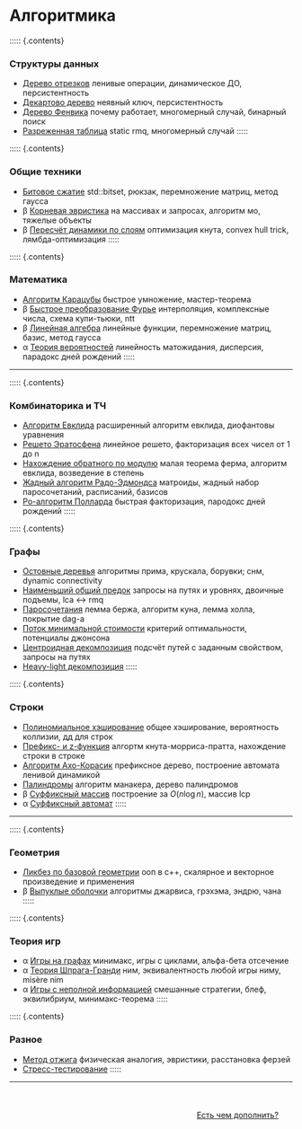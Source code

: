 # Алгоритмика

::::: {.contents}
### Структуры данных

* [Дерево отрезков](https://algorithmica.org/ru/segtree)
  ленивые операции, динамическое ДО, персистентноcть
* [Декартово дерево](https://algorithmica.org/ru/treap)
  неявный ключ, персистентность
* [Дерево Фенвика](https://algorithmica.org/ru/fenwick)
  почему работает, многомерный случай, бинарный поиск
* [Разреженная таблица](https://algorithmica.org/ru/sparse-table)
  static rmq, многомерный случай
:::::

::::: {.contents}
### Общие техники

* [Битовое сжатие](https://algorithmica.org/ru/bitset)
  std::bitset, рюкзак, перемножение матриц, метод гаусса
* β [Корневая эвристика](https://algorithmica.org/ru/sqrt)
  на массивах и запросах, алгоритм мо, тяжелые объекты
* β [Пересчёт динамики по слоям](https://algorithmica.org/ru/dp-optimizations)
  оптимизация кнута, convex hull trick, лямбда-оптимизация
:::::

::::: {.contents}
### Математика

* [Алгоритм Карацубы](https://algorithmica.org/ru/karatsuba)
  быстрое умножение, мастер-теорема
* β [Быстрое преобразование Фурье](https://algorithmica.org/ru/fft)
  интерполяция, комплексные числа, схема кули-тьюки, ntt
* β [Линейная алгебра](https://algorithmica.org/ru/linalg)
  линейные функции, перемножение матриц, базис, метод гаусса
* α [Теория вероятностей]()
  линейность матожидания, дисперсия, парадокс дней рождений
:::::

---

::::: {.contents}
### Комбинаторика и ТЧ

* [Алгоритм Евклида](https://algorithmica.org/ru/euclid)
  расширенный алгоритм евклида, диофантовы уравнения
* [Решето Эратосфена](https://algorithmica.org/ru/eratosphenes)
  линейное решето, факторизация всех чисел от 1 до n
* [Нахождение обратного по модулю](https://algorithmica.org/ru/reciprocal)
  малая теорема ферма, алгоритм евклида, возведение в степень
* [Жадный алгоритм Радо-Эдмондса](https://algorithmica.org/ru/matroid)
  матроиды, жадный набор паросочетаний, расписаний, базисов
* [Ро-алгоритм Полларда](https://algorithmica.org/ru/pollard)
  быстрая факторизация, пародокс дней рождений
:::::

::::: {.contents}
### Графы

* [Остовные деревья](https://algorithmica.org/ru/mst)
  алгоритмы прима, крускала, борувки; снм, dynamic connectivity
* [Наименьший общий предок](https://algorithmica.org/ru/lca)
  запросы на путях и уровнях, двоичные подъемы, lca $\leftrightarrow$ rmq
* [Паросочетания](https://algorithmica.org/ru/matching)
  лемма бержа, алгоритм куна, лемма холла, покрытие dag-а
* [Поток минимальной стоимости](https://algorithmica.org/ru/mincost-maxflow)
  критерий оптимальности, потенциалы джонсона
* [Центроидная декомпозиция](https://algorithmica.org/ru/centroid)
  подсчёт путей с заданным свойством, запросы на путях
* [Heavy-light декомпозиция](https://algorithmica.org/ru/hld)
:::::

::::: {.contents}
### Строки

* [Полиномиальное хэширование](https://algorithmica.org/ru/hashing)
  общее хэширование, вероятность коллизии, дд для строк
* [Префикс- и z-функция](https://algorithmica.org/ru/string-searching)
  алгортм кнута-морриса-пратта, нахождение строки в строке
* [Алгоритм Ахо-Корасик](https://algorithmica.org/ru/aho-corasick)
  префиксное дерево, построение автомата ленивой динамикой
* [Палиндромы](https://algorithmica.org/ru/palindromes)
  алгоритм манакера, дерево палиндромов
* β [Суффиксный массив](https://algorithmica.org/ru/suffix-array)
  построение за $O(n \log n)$, массив lcp
* α [Суффиксный автомат]()
:::::

---

::::: {.contents}
### Геометрия

* [Ликбез по базовой геометрии](https://algorithmica.org/ru/geometry)
  ооп в c++, скалярное и векторное произведение и применения
* β [Выпуклые оболочки](https://algorithmica.org/ru/convex-hulls)
  алгоритмы джарвиса, грэхэма, эндрю, чана
:::::

::::: {.contents}
### Теория игр

* α [Игры на графах]()
  минимакс, игры с циклами, альфа-бета отсечение
* α [Теория Шпрага-Гранди]()
  ним, эквивалентность любой игры ниму, misère nim
* α [Игры с неполной информацией]()
  смешанные стратегии, блеф, эквилибриум, минимакс-теорема
:::::

::::: {.contents}
### Разное

* [Метод отжига](https://algorithmica.org/ru/annealing)
  физическая аналогия, эвристики, расстановка ферзей
* [Стресс-тестирование](https://algorithmica.org/ru/stress-test)
:::::

---

<div style='margin-top: 50px; margin-right: 25px; text-align: right'>
<a href='https://github.com/algorithmica-org/articles'>Есть чем дополнить?</a>
</div>
